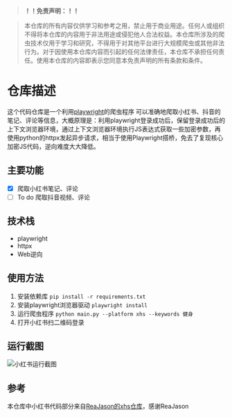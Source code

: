 > **！！免责声明：！！**

> 本仓库的所有内容仅供学习和参考之用，禁止用于商业用途。任何人或组织不得将本仓库的内容用于非法用途或侵犯他人合法权益。本仓库所涉及的爬虫技术仅用于学习和研究，不得用于对其他平台进行大规模爬虫或其他非法行为。对于因使用本仓库内容而引起的任何法律责任，本仓库不承担任何责任。使用本仓库的内容即表示您同意本免责声明的所有条款和条件。

# 仓库描述
这个代码仓库是一个利用[playwright](https://playwright.dev/)的爬虫程序
可以准确地爬取小红书、抖音的笔记、评论等信息，大概原理是：利用playwright登录成功后，保留登录成功后的上下文浏览器环境，通过上下文浏览器环境执行JS表达式获取一些加密参数，再使用python的httpx发起异步请求，相当于使用Playwright搭桥，免去了复现核心加密JS代码，逆向难度大大降低。


## 主要功能

- [x] 爬取小红书笔记、评论
- [ ] To do 爬取抖音视频、评论

## 技术栈

- playwright
- httpx
- Web逆向

## 使用方法

1. 安装依赖库
   `pip install -r requirements.txt`
2. 安装playwright浏览器驱动
   `playwright install`
3. 运行爬虫程序
   `python main.py --platform xhs --keywords 健身`
4. 打开小红书扫二维码登录

## 运行截图
![小红书运行截图](https://s2.loli.net/2023/06/09/PVBe3X5vf4yncrd.gif)

## 参考
本仓库中小红书代码部分来自[ReaJason的xhs仓库](https://github.com/ReaJason/xhs)，感谢ReaJason 


